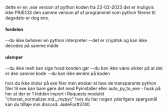 
dette er en .exe version af python koden fra 22-02-2023
det er muligvis ikke PRÆCIS den samme version af af programmet som python
filerne til dagsdato er dog ens.


<h4>fordelen</h4>
--du ikke behøver en python interpreter 
--det er cryptisk og kan ikke decodes på samme måde

<h4>ulemper</h4>
--du ikke reelt kan sige hvad konden gør
--du kan ikke være sikker på at det er den samme kode 
--du kan ikke ændre på koden




hvis du ikke stoler på exe filer men ønsker at lave de transparante python filer til exe kan bare gøre det
med Pyinstaller eller auto_py_to_exe    -  husk på her at der er 1 hidden import i Requests modulet "charset_normalizer.md__mypyc"
hvis du har nogen yderligere spørgsmål kan du tilføje min discord: JødeFar#3740
